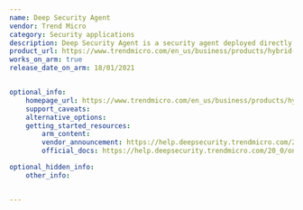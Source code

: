 ```yaml
---
name: Deep Security Agent
vendor: Trend Micro
category: Security applications
description: Deep Security Agent is a security agent deployed directly on a computer which provides application control, anti-malware, web reputation service, firewall and intrusion prevention.
product_url: https://www.trendmicro.com/en_us/business/products/hybrid-cloud/deep-security.html
works_on_arm: true
release_date_on_arm: 18/01/2021


optional_info:
    homepage_url: https://www.trendmicro.com/en_us/business/products/hybrid-cloud/deep-security.html
    support_caveats:
    alternative_options:
    getting_started_resources:
        arm_content:
        vendor_announcement: https://help.deepsecurity.trendmicro.com/20_0/on-premise/release-notes-dsa.html
        official_docs: https://help.deepsecurity.trendmicro.com/20_0/on-premise/agent-install.html

optional_hidden_info:
    other_info:


---
```

